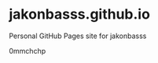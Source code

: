 # jakonbasss.github.io
Personal GitHub Pages site for jakonbasss













































0mmchchp
